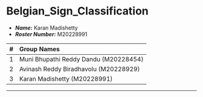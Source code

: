 Belgian_Sign_Classification
==============================

- ***Name:*** Karan Madishetty
- ***Roster Number:*** M20228991

|   #   |Group Names |
|:----:|:------------------|
|    1 | Muni Bhupathi Reddy Dandu     (M20228454)             |
|    2 | Avinash Reddy Biradhavolu     (M20228929)            |
|    3 | Karan Madishetty              (M20228991)           |

----
